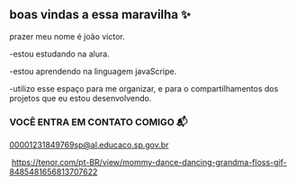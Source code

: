 ## boas vindas a essa maravilha ✨

prazer meu nome é joão victor.

-estou estudando na alura.

-estou aprendendo na linguagem javaScripe.

-utilizo esse espaço para me organizar, e para o compartilhamentos dos projetos que eu estou desenvolvendo.

### VOCÊ ENTRA EM CONTATO COMIGO 📬 

00001231849769sp@al.educaco.sp.gov.br

![]() https://tenor.com/pt-BR/view/mommy-dance-dancing-grandma-floss-gif-8485481656813707622

